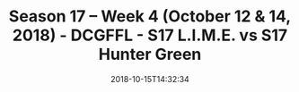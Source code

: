 ---
title: Season 17 – Week 4 (October 12 & 14, 2018) - DCGFFL - S17 L.I.M.E. vs S17 Hunter
  Green
teams-score:
- team: _teams/s17-neon-green.md
  score: 36
- team: _teams/s17-hunter-green.md
  score: 0
mvp: N/A
game-ball: N/A
season: 17
week: 4
date: '2018-10-15T14:32:34'
pageid: season-17-week-4-october-12-14-2018-6695-vs-6693
---